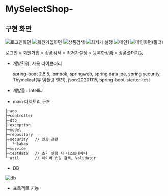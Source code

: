 # MySelectShop-

## 구현 화면

![로그인화면](https://user-images.githubusercontent.com/68727627/147414995-212ce6ff-ad8c-4f6a-aa83-c212a6c9ff08.JPG)
![회원가입화면](https://user-images.githubusercontent.com/68727627/147415003-a0ff5c09-70cc-422b-a29a-ffeea46392f5.JPG)
![상품검색](https://user-images.githubusercontent.com/68727627/147415001-f7bfd8fe-97a7-4742-9de8-75a41aead413.JPG)
![최저가 설정](https://user-images.githubusercontent.com/68727627/147415002-36c8c0b4-7372-4f10-8536-8b39a11ddbdc.JPG)
![메인1](https://user-images.githubusercontent.com/68727627/147414998-39ffe497-b521-4faa-8cb5-64560c5fa027.JPG)
![메인화면(폴더)](https://user-images.githubusercontent.com/68727627/147415000-0f9178db-f722-4233-8f6a-e17fb9635bc8.JPG)

로그인 > 회원가입 > 상품검색 > 최저가설정 > 등록한상품 > 상품폴더기능

- 개발환경, 사용 라이브러리
    
    spring-boot 2.5.5, lombok, springweb, spring data jpa, spring security, Thymeleaf(뷰 템플릿 엔진), json:20201115, spring-boot-starter-test
    
- 개발툴 : IntelliJ
- main 디렉토리 구조

```bash
├─aop
├─controller 
├─dto
├─exception
├─model
├─repository
├─security   // 인증 관련
│  └─kakao
├─service
├─testdata   // 초기 실행 시 테스트데이터
└─util       // 네이버 쇼핑 검색, Validator
```

- DB

![db](https://user-images.githubusercontent.com/68727627/147414921-d45ebeb6-bd57-4274-869a-ede71c7c96ad.JPG)

- 프로젝트 기능
